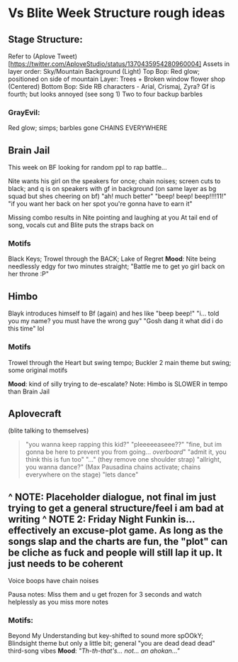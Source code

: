 # Vs Blite Week Structure rough ideas
## Stage Structure:
Refer to (Aplove Tweet)[https://twitter.com/AploveStudio/status/1370435954280960004]
Assets in layer order:
Sky/Mountain Background (Light)
Top Bop: Red glow; positioned on side of mountain
Layer: Trees + Broken window flower shop (Centered)
Bottom Bop: Side RB characters - Arial, Crismaj, Zyra? Gf is fourth; but looks annoyed (see song 1)
Two to four backup barbles

### GrayEvil:
Red glow; simps; barbles gone
CHAINS EVERYWHERE

## Brain Jail
This week on BF looking for random ppl to rap battle...

Nite wants his girl on the speakers for once; chain noises; screen cuts to black; and q is on speakers with gf in background (on same layer as bg squad but shes cheering on bf)
"ah! much better"
"beep! beep! beep!!!!11!"
"if you want her back on her spot you're gonna have to earn it"

Missing combo results in Nite pointing and laughing at you
At tail end of song, vocals cut and Blite puts the straps back on

### Motifs
Black Keys; Trowel through the BACK; Lake of Regret
**Mood**: Nite being needlessly edgy for two minutes straight; "Battle me to get yo girl back on her throne :P"

## Himbo
Blayk introduces himself to Bf (again) and hes like "beep beep!" "i... told you my name? you must have the wrong guy"
"Gosh dang it what did i do this time" lol

### Motifs
Trowel through the Heart but swing tempo; Buckler 2 main theme but swing; some original motifs

**Mood**: kind of silly trying to de-escalate? Note: Himbo is SLOWER in tempo than Brain Jail

## Aplovecraft
(blite talking to themselves)
> "you wanna keep rapping this kid?"
> "pleeeeeaseee??"
> "fine, but im gonna be here to prevent you from going... *overboard*"
> "admit it, you think this is fun too"
> "..."
> (they remove one shoulder strap)
> "allright, you wanna dance?"
> (Max Pausadina chains activate; chains everywhere on the stage)
> "lets dance"

^ NOTE: Placeholder dialogue, not final im just trying to get a general structure\/feel i am bad at writing
^ NOTE 2: Friday Night Funkin is... effectively an excuse-plot game. As long as the songs slap and the charts are fun, the "plot" can be cliche as fuck and people will still lap it up. It just needs to be coherent
---

Voice boops have chain noises

Pausa notes: Miss them and u get frozen for 3 seconds and watch helplessly as you miss more notes 

### Motifs:
Beyond My Understanding but key-shifted to sound more spOOkY; Blindsight theme but only a little bit; general "you are dead dead dead" third-song vibes
**Mood**: *"Th-th-that's... not... an ahokan..."*
